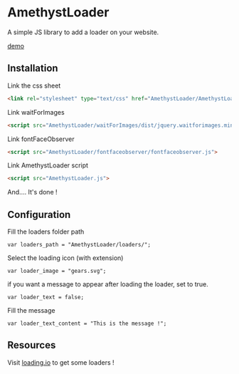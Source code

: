 # AmethystLoader
A simple JS library to add a loader on your website.

[demo](http://projets.melvin-lemoine.me/AmethystLoader/demo/)


## Installation

Link the css sheet
```html
<link rel="stylesheet" type="text/css" href="AmethystLoader/AmethystLoader.css" />
```

Link waitForImages
```html
<script src="AmethystLoader/waitForImages/dist/jquery.waitforimages.min.js">
```

Link fontFaceObserver
```html
<script src="AmethystLoader/fontfaceobserver/fontfaceobserver.js">
```

Link AmethystLoader script
```html
<script src="AmethystLoader.js">
```

And.... It's done !

## Configuration

Fill the loaders folder path
```JS
var loaders_path = "AmethystLoader/loaders/";
```
Select the loading icon (with extension)
```JS
var loader_image = "gears.svg";
```
if you want a message to appear after loading the loader, set to true.
```JS
var loader_text = false;
```
Fill the message
```JS
var loader_text_content = "This is the message !";
```

## Resources
Visit [loading.io](https://loading.io) to get some loaders !
